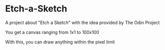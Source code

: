 # Etch-a-Sketch
A project about "Etch a Sketch" with the idea provided by The Odin Project

You get a canvas ranging from 1x1 to 100x100

With this, you can draw anything within the pixel limit
